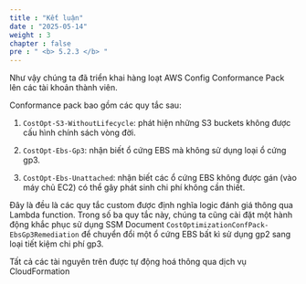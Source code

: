 ```yaml
---
title : "Kết luận"
date : "2025-05-14" 
weight : 3
chapter : false
pre : " <b> 5.2.3 </b> "
---
```


Như vậy chúng ta đã triển khai hàng loạt AWS Config Conformance Pack lên các tài khoản thành viên.

Conformance pack bao gồm các quy tắc sau:

1. `CostOpt-S3-WithoutLifecycle`: phát hiện những S3 buckets không được cấu hình chính sách vòng đời.

2. `CostOpt-Ebs-Gp3`: nhận biết ổ cứng EBS mà không sử dụng loại ổ cứng gp3.

3. `CostOpt-Ebs-Unattached`: nhận biết các ổ cứng EBS không được gán (vào máy chủ EC2) có thể gây phát sinh chi phí không cần thiết.

Đây là đều là các quy tắc custom được định nghĩa logic đánh giá thông qua Lambda function. Trong số ba quy tắc này, chúng ta cũng cài đặt một hành động khắc phục sử dụng SSM Document `CostOptimizationConfPack-EbsGp3Remediation` để chuyển đổi một ổ cứng EBS bất kì sử dụng gp2 sang loại tiết kiệm chi phí gp3.

Tất cả các tài nguyên trên được tự động hoá thông qua dịch vụ CloudFormation